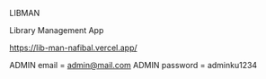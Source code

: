 LIBMAN

Library Management App

https://lib-man-nafibal.vercel.app/

ADMIN email = admin@mail.com
ADMIN password = adminku1234
